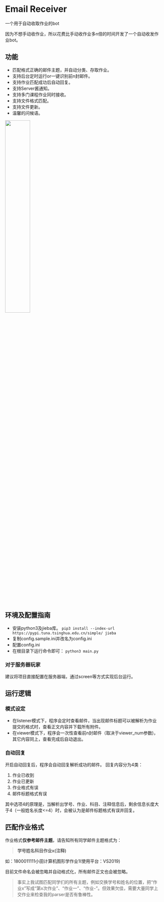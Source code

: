 # Email Receiver
一个用于自动收取作业的bot

因为不想手动收作业，所以花费比手动收作业多n倍的时间开发了一个自动收发作业bot。

## 功能

- 匹配格式正确的邮件主题，并自动分类、存取作业。
- 支持后台定时运行or一键识别前n封邮件。
- 支持作业匹配成功后自动回复。
- 支持Server酱通知。
- 支持多门课程作业同时接收。
- 支持文件格式匹配。
- 支持文件更新。
- 温馨的问候语。

<img src="https://tva1.sinaimg.cn/large/0081Kckwly1gk33t6n7xwj30fd0dgt9r.jpg" width="40%">

## 环境及配置指南
- 安装python3及jieba库。
`pip3 install --index-url https://pypi.tuna.tsinghua.edu.cn/simple/ jieba`
- 复制config.sample.ini并改名为config.ini
- 配置config.ini
- 在根目录下运行命令即可：
`python3 main.py`

### 对于服务器玩家
建议将项目直接配置在服务器端，通过screen等方式实现后台运行。

## 运行逻辑

### 模式设定
- 在listener模式下，程序会定时查看邮件，当出现邮件标题可以被解析为作业提交的格式时，查看正文内容并下载所有附件。
- 在viewer模式下，程序会一次性查看前n封邮件（取决于viewer_num参数)，其它内容同上，查看完成后自动退出。

### 自动回复
开启自动回复后，程序会自动回复解析成功的邮件。
回复内容分为4类：
1. 作业已收到
2. 作业已更新
3. 作业格式有误
4. 邮件标题格式有误
   
其中选项4的原理是，当解析出学号、作业、科目、注释信息后，剩余信息长度大于4（一般姓名长度<=4）时，会被认为是邮件标题格式有误并回复。

## 匹配作业格式

作业格式**仅参考邮件主题**，请告知所有同学邮件主题格式为：

> **学号姓名科目作业x(注释)**

如：1800011111小田计算机图形学作业1(使用平台：VS2019)

目前文件命名会被忽略并自动格式化，所有邮件正文也会被忽略。
> 事实上我试图匹配同学们的所有主题，例如交换学号和姓名的位置，把“作业x”写成“第x次作业”、“作业一”、“作业-”。但效果欠佳，需要大量同学上交作业来检查我的parser是否有鲁棒性。